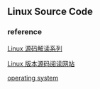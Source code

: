 ## Linux Source Code
### reference

[Linux 源码解读系列](https://blog.csdn.net/qq_23350817/article/details/125672251?ops_request_misc=%257B%2522request%255Fid%2522%253A%252283169418-DDC6-4268-AEE2-C3BC482AF877%2522%252C%2522scm%2522%253A%252220140713.130102334..%2522%257D&request_id=83169418-DDC6-4268-AEE2-C3BC482AF877&biz_id=0&utm_medium=distribute.pc_search_result.none-task-blog-2~all~top_positive~default-1-125672251-null-null.142^v100^control&utm_term=Linux%E6%BA%90%E7%A0%81&spm=1018.2226.3001.4187)


[Linux 版本源码阅读网站](https://elixir.bootlin.com/linux/0.11/source/kernel)

[operating system](https://github.com/remzi-arpacidusseau/ostep-projects)